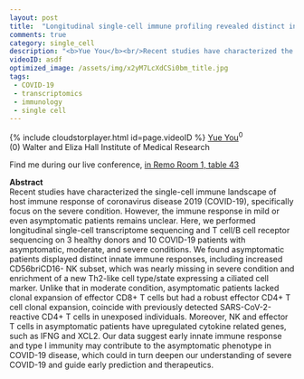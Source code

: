```yaml
---
layout: post
title:  "Longitudinal single-cell immune profiling revealed distinct innate immune response in asymptomatic COVID-19 patients"
comments: true
category: single_cell
description: "<b>Yue You</b><br/>Recent studies have characterized the single-cell ..."
videoID: asdf
optimized_image: /assets/img/x2yM7LcXdCSi0bm_title.jpg
tags:
 - COVID-19
 - transcriptomics
 - immunology
 - single cell
---
```

{% include cloudstorplayer.html id=page.videoID %}
<u>Yue You</u><sup>0</sup><br/>
\(0\) Walter and Eliza Hall Institute of Medical Research

Find me during our live conference, [in Remo Room 1, table 43](https://remo.co)

<b>Abstract</b><br/>
Recent studies have characterized the single-cell immune landscape of host immune response of coronavirus disease 2019 \(COVID-19\), specifically focus on the severe condition. However, the immune response in mild or even asymptomatic patients remains unclear. Here, we performed longitudinal single-cell transcriptome sequencing and T cell/B cell receptor sequencing on 3 healthy donors and 10 COVID-19 patients with asymptomatic, moderate, and severe conditions. We found asymptomatic patients displayed distinct innate immune responses, including increased CD56briCD16- NK subset, which was nearly missing in severe condition and enrichment of a new Th2-like cell type/state expressing a ciliated cell marker. Unlike that in moderate condition, asymptomatic patients lacked clonal expansion of effector CD8+ T cells but had a robust effector CD4+ T cell clonal expansion, coincide with previously detected SARS-CoV-2-reactive CD4+ T cells in unexposed individuals. Moreover, NK and effector T cells in asymptomatic patients have upregulated cytokine related genes, such as IFNG and XCL2. Our data suggest early innate immune response and type I immunity may contribute to the asymptomatic phenotype in COVID-19 disease, which could in turn deepen our understanding of severe COVID-19 and guide early prediction and therapeutics.

